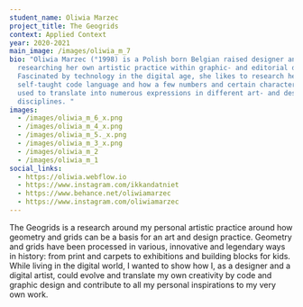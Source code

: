 ```yaml
---
student_name: Oliwia Marzec
project_title: The Geogrids
context: Applied Context
year: 2020-2021
main_image: /images/oliwia_m_7
bio: "Oliwia Marzec (°1998) is a Polish born Belgian raised designer and is
  researching her own artistic practice within graphic- and editorial design.
  Fascinated by technology in the digital age, she likes to research her
  self-taught code language and how a few numbers and certain characters can be
  used to translate into numerous expressions in different art- and design
  disciplines. "
images:
  - /images/oliwia_m_6_x.png
  - /images/oliwia_m_4_x.png
  - /images/oliwia_m_5._x.png
  - /images/oliwia_m_3_x.png
  - /images/oliwia_m_2
  - /images/oliwia_m_1
social_links:
  - https://oliwia.webflow.io
  - https://www.instagram.com/ikkandatniet
  - https://www.behance.net/oliwiamarzec
  - https://www.instagram.com/oliwiamarzec
---
```

The Geogrids is a research around my personal artistic practice around how geometry and grids can be a basis for an art and design practice. Geometry and grids have been processed in various, innovative and legendary ways in history: from print and carpets to exhibitions and building blocks for kids. While living in the digital world, I wanted to show how I, as a designer and a digital artist, could evolve and translate my own creativity by code and graphic design and contribute to all my personal inspirations to my very own work.